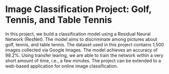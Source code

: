 # Image Classification Project: Golf, Tennis, and Table Tennis

In this project, we build a classification model using a Residual Neural Network (ResNet). The model aims to discriminate among pictures about golf, tennis, and table tennis. The dataset used in this project contains 1,500 images collected via Google Images. The model achieves an accuracy of 98.2%. Using transfer learing, we are able to train the network within a very short amount of time, i.e., a few minutes. The project can be extended to a web-based application for online image classification.

